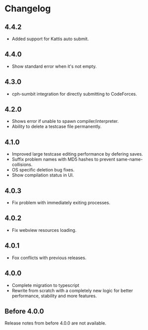 # Changelog

## 4.4.2

-   Added support for Kattis auto submit.

## 4.4.0

-   Show standard error when it's not empty.

## 4.3.0

-   cph-sumbit integration for directly submitting to CodeForces.

## 4.2.0

-   Shows error if unable to spawn compiler/interpreter.
-   Ability to delete a testcase file permanently.

## 4.1.0

-   Improved large testcase editing performance by defering saves.
-   Suffix problem names with MD5 hashes to prevent same-name-collisions.
-   OS specific deletion bug fixes.
-   Show compilation status in UI.

## 4.0.3

-   Fix problem with immediately exiting processes.

## 4.0.2

-   Fix webview resources loading.

## 4.0.1

-   Fox conflicts with previous releases.

## 4.0.0

-   Complete migration to typescript
-   Rewrite from scratch with a completely new logic for better performance,
    stability and more features.

## Before 4.0.0

Release notes from before 4.0.0 are not available.
